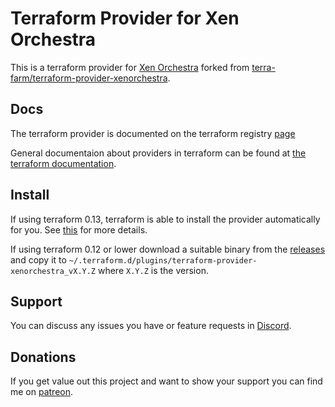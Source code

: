 # Terraform Provider for Xen Orchestra

This is a terraform provider for [Xen Orchestra](https://github.com/vatesfr/xen-orchestra) forked from [terra-farm/terraform-provider-xenorchestra](https://github.com/terra-farm/terraform-provider-xenorchestra).

## Docs

The terraform provider is documented on the terraform registry [page](https://registry.terraform.io/providers/terra-farm/xenorchestra/latest)

General documentaion about providers in terraform can be found at [the terraform documentation](https://www.terraform.io/docs/configuration/providers.html).

## Install

If using terraform 0.13, terraform is able to install the provider automatically for you. See [this](docs/index.md) for more details.

If using terraform 0.12 or lower download a suitable binary from the [releases](https://github.com/terra-farm/terraform-provider-xenorchestra/releases) and copy it to `~/.terraform.d/plugins/terraform-provider-xenorchestra_vX.Y.Z` where `X.Y.Z` is the version.

## Support

You can discuss any issues you have or feature requests in [Discord](https://discord.gg/ZpNq8ez).

## Donations

If you get value out this project and want to show your support you can find me on [patreon](https://www.patreon.com/ddelnano).
